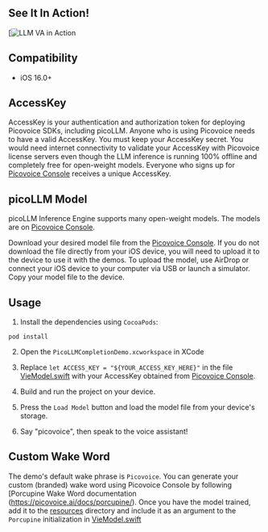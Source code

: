## See It In Action!

[![LLM VA in Action](todo)

## Compatibility

- iOS 16.0+

## AccessKey

AccessKey is your authentication and authorization token for deploying Picovoice SDKs, including picoLLM. Anyone who is
using Picovoice needs to have a valid AccessKey. You must keep your AccessKey secret. You would need internet
connectivity to validate your AccessKey with Picovoice license servers even though the LLM inference is running 100%
offline and completely free for open-weight models. Everyone who signs up for
[Picovoice Console](https://console.picovoice.ai/) receives a unique AccessKey.

## picoLLM Model

picoLLM Inference Engine supports many open-weight models. The models are on
[Picovoice Console](https://console.picovoice.ai/).

Download your desired model file from the [Picovoice Console](https://console.picovoice.ai/).
If you do not download the file directly from your iOS device,
you will need to upload it to the device to use it with the demos.
To upload the model, use AirDrop or connect your iOS device to your computer via USB or launch a simulator.
Copy your model file to the device.

## Usage

1. Install the dependencies using `CocoaPods`:

```console
pod install
```

2. Open the `PicoLLMCompletionDemo.xcworkspace` in XCode

3. Replace `let ACCESS_KEY = "${YOUR_ACCESS_KEY_HERE}"` in the file [VieModel.swift](./PicoLLMVoiceAssistantDemo/ViewModel.swift) with your AccessKey obtained from [Picovoice Console](https://console.picovoice.ai/).

4. Build and run the project on your device.

5. Press the `Load Model` button and load the model file from your device's storage.

6. Say "picovoice", then speak to the voice assistant!

## Custom Wake Word

The demo's default wake phrase is `Picovoice`.
You can generate your custom (branded) wake word using Picovoice Console by following [Porcupine Wake Word documentation (https://picovoice.ai/docs/porcupine/).
Once you have the model trained, add it to the [resources](./PicoLLMVoiceAssistantDemo/resources) directory
and include it as an argument to the `Porcupine` initialization in [VieModel.swift](./PicoLLMVoiceAssistantDemo/ViewModel.swift)
